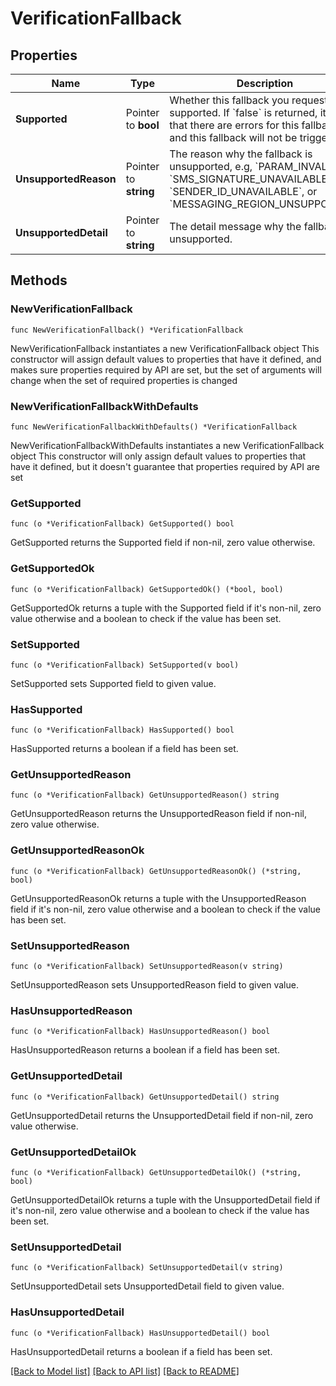 # VerificationFallback

## Properties

Name | Type | Description | Notes
------------ | ------------- | ------------- | -------------
**Supported** | Pointer to **bool** | Whether this fallback you requested is supported. If &#x60;false&#x60; is returned, it means that there are errors for this fallback, and this fallback will not be triggered. | [optional] 
**UnsupportedReason** | Pointer to **string** | The reason why the fallback is unsupported, e.g, &#x60;PARAM_INVALID&#x60;, &#x60;SMS_SIGNATURE_UNAVAILABLE&#x60;, &#x60;SENDER_ID_UNAVAILABLE&#x60;, or &#x60;MESSAGING_REGION_UNSUPPORTED&#x60;. | [optional] 
**UnsupportedDetail** | Pointer to **string** | The detail message why the fallback is unsupported. | [optional] 

## Methods

### NewVerificationFallback

`func NewVerificationFallback() *VerificationFallback`

NewVerificationFallback instantiates a new VerificationFallback object
This constructor will assign default values to properties that have it defined,
and makes sure properties required by API are set, but the set of arguments
will change when the set of required properties is changed

### NewVerificationFallbackWithDefaults

`func NewVerificationFallbackWithDefaults() *VerificationFallback`

NewVerificationFallbackWithDefaults instantiates a new VerificationFallback object
This constructor will only assign default values to properties that have it defined,
but it doesn't guarantee that properties required by API are set

### GetSupported

`func (o *VerificationFallback) GetSupported() bool`

GetSupported returns the Supported field if non-nil, zero value otherwise.

### GetSupportedOk

`func (o *VerificationFallback) GetSupportedOk() (*bool, bool)`

GetSupportedOk returns a tuple with the Supported field if it's non-nil, zero value otherwise
and a boolean to check if the value has been set.

### SetSupported

`func (o *VerificationFallback) SetSupported(v bool)`

SetSupported sets Supported field to given value.

### HasSupported

`func (o *VerificationFallback) HasSupported() bool`

HasSupported returns a boolean if a field has been set.

### GetUnsupportedReason

`func (o *VerificationFallback) GetUnsupportedReason() string`

GetUnsupportedReason returns the UnsupportedReason field if non-nil, zero value otherwise.

### GetUnsupportedReasonOk

`func (o *VerificationFallback) GetUnsupportedReasonOk() (*string, bool)`

GetUnsupportedReasonOk returns a tuple with the UnsupportedReason field if it's non-nil, zero value otherwise
and a boolean to check if the value has been set.

### SetUnsupportedReason

`func (o *VerificationFallback) SetUnsupportedReason(v string)`

SetUnsupportedReason sets UnsupportedReason field to given value.

### HasUnsupportedReason

`func (o *VerificationFallback) HasUnsupportedReason() bool`

HasUnsupportedReason returns a boolean if a field has been set.

### GetUnsupportedDetail

`func (o *VerificationFallback) GetUnsupportedDetail() string`

GetUnsupportedDetail returns the UnsupportedDetail field if non-nil, zero value otherwise.

### GetUnsupportedDetailOk

`func (o *VerificationFallback) GetUnsupportedDetailOk() (*string, bool)`

GetUnsupportedDetailOk returns a tuple with the UnsupportedDetail field if it's non-nil, zero value otherwise
and a boolean to check if the value has been set.

### SetUnsupportedDetail

`func (o *VerificationFallback) SetUnsupportedDetail(v string)`

SetUnsupportedDetail sets UnsupportedDetail field to given value.

### HasUnsupportedDetail

`func (o *VerificationFallback) HasUnsupportedDetail() bool`

HasUnsupportedDetail returns a boolean if a field has been set.


[[Back to Model list]](../README.md#documentation-for-models) [[Back to API list]](../README.md#documentation-for-api-endpoints) [[Back to README]](../README.md)
